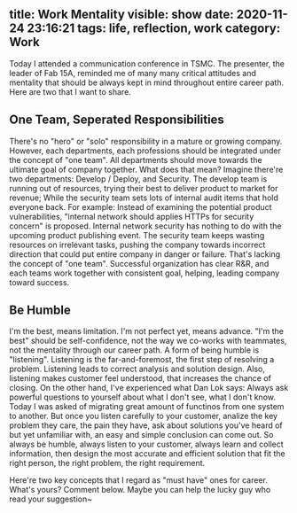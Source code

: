 title: Work Mentality
visible: show
date: 2020-11-24 23:16:21
tags: life, reflection, work
category: Work
---
Today I attended a communication conference in TSMC. The presenter, the leader of Fab 15A, reminded me of many many critical attitudes and mentality that should be always kept in mind throughout entire career path. Here are two that I want to share.
<!--more-->

## One Team, Seperated Responsibilities
There's no "hero" or "solo" responsibility in a mature or growing company. However, each departments, each professions should be integrated under the concept of "one team". All departments should move towards the ultimate goal of company together. What does that mean?
Imagine there're two departments: Develop / Deploy, and Security. The develop team is running out of resources, trying their best to deliver product to market for revenue; While the security team sets lots of internal audit items that hold everyone back. For example: Instead of examining the potential product vulnerabilities, "internal network should applies HTTPs for security concern" is proposed. Internal network security has nothing to do with the upcoming product publishing event. The security team keeps wasting resources on irrelevant tasks, pushing the company towards incorrect direction that could put entire company in danger or failure.
That's lacking the concept of "one team". Successful organization has clear R&R, and each teams work together with consistent goal, helping, leading company toward success.

## Be Humble
I'm the best, means limitation. I'm not perfect yet, means advance. "I'm the best" should be self-confidence, not the way we co-works with teammates, not the mentality through our career path.
A form of being humble is "listening". Listening is the far-and-foremost, the first step of resolving a problem. Listening leads to correct analysis and solution design. Also, listening makes customer feel understood, that increases the chance of closing.
On the other hand, I've experienced what Dan Lok says: Always ask powerful questions to yourself about what I don't see, what I don't know. Today I was asked of migrating great amount of functinos from one system to another. But once you listen carefully to your customer, analize the key problem they care, the pain they have, ask about solutions you've heard of but yet unfamiliar with, an easy and simple conclusion can come out.
So always be humble, always listen to your customer, always learn and collect information, then design the most accurate and efficient solution that fit the right person, the right problem, the right requirement.

Here're two key concepts that I regard as "must have" ones for career. What's yours? Comment below. Maybe you can help the lucky guy who read your suggestion~